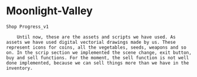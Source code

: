 # Moonlight-Valley

    Shop Progress_v1
    
        Until now, these are the assets and scripts we have used. As assets we have used digital vectorial drawings made by us. These represent icons for coins, all the vegetables, seeds, weapons and so on. In the scrip section we implemented the scene change, exit button, buy and sell functions. For the moment, the sell function is not well done implemented, because we can sell things more than we have in the inventory. 

    
    


